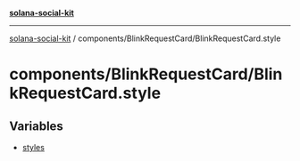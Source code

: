 [**solana-social-kit**](../../../README.md)

***

[solana-social-kit](../../../README.md) / components/BlinkRequestCard/BlinkRequestCard.style

# components/BlinkRequestCard/BlinkRequestCard.style

## Variables

- [styles](variables/styles.md)
